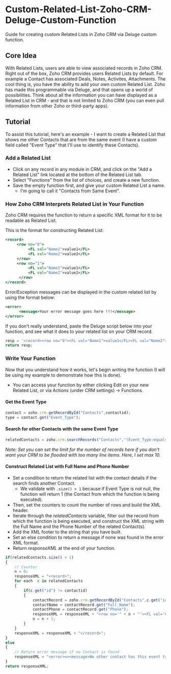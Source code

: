 # Custom-Related-List-Zoho-CRM-Deluge-Custom-Function
Guide for creating custom Related Lists in Zoho CRM via Deluge custom function.

## Core Idea
With Related Lists, users are able to view associated records in Zoho CRM. Right out of the box, Zoho CRM provides users Related Lists by default. For example a Contact has associated Deals, Notes, Activites, Attachments. The cool thing is, you have the ability to add your own custom Related List. Zoho has made this programmable via Deluge, and that opens up a world of possibilities. Think about all the information you can have displayed as a Related List in CRM - and that is not limited to Zoho CRM (you can even pull information from other Zoho or third-party apps).

## Tutorial
To assist this tutorial, here's an example - I want to create a Related List that shows me other Contacts that are from the same event (I have a custom field called "Event Type" that I'll use to identify these Contacts).

### Add a Related List
* Click on any record in any module in CRM, and click on the "Add a Related List" link located at the bottom of the Related List tab. 
* Select "Functions" from the list of choices, and create a new function.
* Save the empty function first, and give your custom Related List a name.
  * I'm going to call it "Contacts from Same Event".

### How Zoho CRM Interprets Related List in Your Function
Zoho CRM requires the function to return a specific XML format for it to be readable as Related List.

This is the format for constructing Related List:

```xml
<record>
     <row no="0">
          <FL val="Name1">value1</FL>
          <FL val="Name2">value2</FL>
     </row>
     <row no="1">
          <FL val="Name1">value1</FL>
          <FL val="Name2">value2</FL>
      </row>
</record>
```

Error/Exception messages can be displayed in the custom related list by using the format below:

```xml
<error>
      <message>Your error message goes here !!!</message>
</error>
```

If you don't really understand, paste the Deluge script below into your function, and see what it does to your related list on your CRM record.
```javascript
resp = '<record><row no="0"><FL val="Name1">value1</FL><FL val="Name2">value2</FL></row><row no="1"><FL val="Name1">value1</FL><FL val="Name2">value2</FL></row></record>';
return resp;
```

### Write Your Function
Now that you understand how it works, let's begin writing the function (I will be using my example to demonstrate how this is done).
* You can access your function by either clicking Edit on your new Related List, or via Actions (under CRM settings) -> Functions.

#### Get the Event Type
```javascript
contact = zoho.crm.getRecordById("Contacts",contactid);
type = contact.get("Event_Type");
```

#### Search for other Contacts with the same Event Type
```javascript
relatedContacts = zoho.crm.searchRecords("Contacts","(Event_Type:equals:" + type + ")",1,10);
```
*Note: Set you can set the limit for the number of records here if you don't want your CRM to be flooded with too many line items. Here, I set max 10.*

#### Construct Related List with Full Name and Phone Number
* Set a condition to return the related list with the contact details if the search finds another Contact.
  * We validate with `.size() > 1` because if Event Type is not null, the function will return 1 (the Contact from which the function is being executed).
 * Then, set the counters to count the number of rows and build the XML header.
 * Iterate through the *relatedContacts* variable, filter out the record from which the function is being executed, and construct the XML string with the Full Name and the Phone Number of the related Contact(s).
* Add the XML footer to the string that you have built.
* Set an else condition to return a message if none was found in the error XML format.
* Return *responseXML* at the end of your function.

```javascript
if(relatedContacts.size() > 1)
{
	// Counter
	n = 0;
	responseXML = "<record>";
	for each  c in relatedContacts
	{
		if(c.get("id") != contactid)
		{
			contactRecord = zoho.crm.getRecordById("Contacts",c.get("id"));
			contactName = contactRecord.get("Full_Name");
			contactPhone = contactRecord.get("Phone");
			responseXML = responseXML + "<row no='" + n + "'><FL val='Customer Name'>" + contactName + "</FL><FL val='Customer Phone'>" + contactPhone + "</FL></row>";
			n = n + 1;
		}
	}
	responseXML = responseXML + "</record>";
}
else
{
	// Return error message if no Contact is found
	responseXML = "<error>=><message>No other contact has this event type.</message></error>";
}
return responseXML;
```
